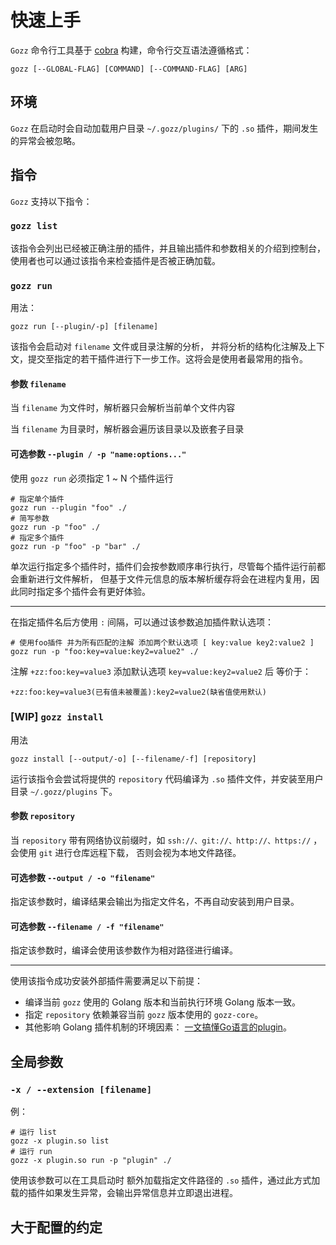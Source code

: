 # 快速上手

`Gozz` 命令行工具基于 [cobra](https://github.com/spf13/cobra) 构建，命令行交互语法遵循格式：

```shell
gozz [--GLOBAL-FLAG] [COMMAND] [--COMMAND-FLAG] [ARG]
```

## 环境

`Gozz` 在启动时会自动加载用户目录 `~/.gozz/plugins/` 下的 `.so` 插件，期间发生的异常会被忽略。

## 指令

`Gozz` 支持以下指令：

### `gozz list`

该指令会列出已经被正确注册的插件，并且输出插件和参数相关的介绍到控制台，使用者也可以通过该指令来检查插件是否被正确加载。

### `gozz run`

用法：

```shell
gozz run [--plugin/-p] [filename] 
```

该指令会启动对 `filename` 文件或目录注解的分析，
并将分析的结构化注解及上下文，提交至指定的若干插件进行下一步工作。这将会是使用者最常用的指令。

#### 参数 `filename`

当 `filename` 为文件时，解析器只会解析当前单个文件内容

当 `filename` 为目录时，解析器会遍历该目录以及嵌套子目录

#### 可选参数 `--plugin / -p "name:options..."`

使用 `gozz run` 必须指定 1 ~ N 个插件运行

```shell
# 指定单个插件
gozz run --plugin "foo" ./
# 简写参数
gozz run -p "foo" ./
# 指定多个插件
gozz run -p "foo" -p "bar" ./
```

单次运行指定多个插件时，插件们会按参数顺序串行执行，尽管每个插件运行前都会重新进行文件解析，
但基于文件元信息的版本解析缓存将会在进程内复用，因此同时指定多个插件会有更好体验。

---

在指定插件名后方使用 `:` 间隔，可以通过该参数追加插件默认选项：

```shell
# 使用foo插件 并为所有匹配的注解 添加两个默认选项 [ key:value key2:value2 ]
gozz run -p "foo:key=value:key2=value2" ./ 
```

注解 `+zz:foo:key=value3` 添加默认选项 `key=value:key2=value2` 后 等价于：

`+zz:foo:key=value3(已有值未被覆盖):key2=value2(缺省值使用默认)`

### [WIP] `gozz install`

用法

```shell
gozz install [--output/-o] [--filename/-f] [repository] 
```

运行该指令会尝试将提供的 `repository` 代码编译为 `.so` 插件文件，并安装至用户目录 `~/.gozz/plugins` 下。

#### 参数 `repository`

当 `repository` 带有网络协议前缀时，如 `ssh://、git://、http://、https://` ，会使用 `git` 进行仓库远程下载，
否则会视为本地文件路径。

#### 可选参数 `--output / -o "filename"`

指定该参数时，编译结果会输出为指定文件名，不再自动安装到用户目录。

#### 可选参数 `--filename / -f "filename"`

指定该参数时，编译会使用该参数作为相对路径进行编译。

---

使用该指令成功安装外部插件需要满足以下前提：

- 编译当前 `gozz` 使用的 Golang 版本和当前执行环境 Golang 版本一致。
- 指定 `repository` 依赖兼容当前 `gozz` 版本使用的 `gozz-core`。
- 其他影响 Golang 插件机制的环境因素：
  [一文搞懂Go语言的plugin](https://tonybai.com/2021/07/19/understand-go-plugin/)。

## 全局参数

### `-x / --extension [filename]`

例：

```shell
# 运行 list
gozz -x plugin.so list
# 运行 run
gozz -x plugin.so run -p "plugin" ./
```

使用该参数可以在工具启动时 额外加载指定文件路径的 `.so` 插件，通过此方式加载的插件如果发生异常，会输出异常信息并立即退出进程。

## 大于配置的约定